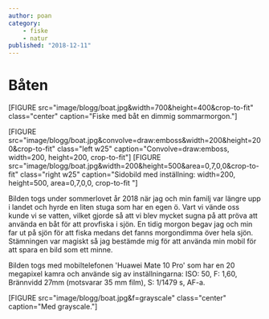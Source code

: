 ```yaml
---
author: poan
category:
    - fiske
    - natur
published: "2018-12-11"
---
```

Båten
==================================

[FIGURE src="image/blogg/boat.jpg&width=700&height=400&crop-to-fit" class="center" caption="Fiske med båt en dimmig sommarmorgon."]

<!--more-->

[FIGURE src="image/blogg/boat.jpg&convolve=draw:emboss&width=200&height=200&crop-to-fit" class="left w25" caption="Convolve=draw:emboss, width=200, height=200, crop-to-fit"]
[FIGURE src="image/blogg/boat.jpg&width=200&height=500&area=0,7,0,0&crop-to-fit" class="right w25" caption="Sidobild med inställning: width=200, height=500, area=0,7,0,0, crop-to-fit "]

Bilden togs under sommerlovet år 2018 när jag och min familj var längre upp i landet och hyrde en liten stuga som har en egen ö. Vart vi vände oss kunde vi se vatten, vilket gjorde så att vi blev mycket sugna på att pröva att använda en båt för att provfiska i sjön. En tidig morgon begav jag och min far ut på sjön för att fiska medans det fanns morgondimma över hela sjön. Stämningen var magiskt så jag bestämde mig för att använda min mobil för att spara en bild som ett minne.

Bilden togs med mobiltelefonen 'Huawei Mate 10 Pro' som har en 20 megapixel kamra och använde sig av inställningarna: ISO: 50, F: 1,60, Brännvidd 27mm (motsvarar 35 mm film), S: 1/1479 s, AF-a.

[FIGURE src="image/blogg/boat.jpg&f=grayscale" class="center" caption="Med grayscale."]
